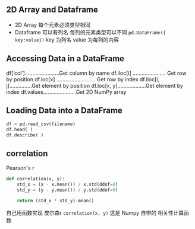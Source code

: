 ## 2D Array and Dataframe
* 2D Array 每个元素必须类型相同
* Dataframe 可以有列名 每列的元素类型可以不同
`pd.DataFrame({ key:value})` key 为列名 value 为每列的内容

## Accessing Data in a DataFrame
df[’col’].......................Get column by name
 df.iloc[i] ...................... Get row by position 
df.loc[x] .......................... Get row by index 
df.iloc[i, j]...............Get element by position 
df.loc[x, y]...................Get element by index 
df.values......................Get 2D NumPy array

## Loading Data into a DataFrame
```python
df = pd.read_csv(filename)
df.head( )
df.describe( )
```

## correlation
Pearson's r
```python
def correlation(x, y):
    std_x = (x - x.mean()) / x.std(ddof=0)
    std_y = (y - y.mean()) / y.std(ddof=0)
    
    return (std_x * std_y).mean()
```
自己用函数实现 皮尔森r
`correlation(x, y)` 这是 Numpy 自带的 相关性计算函数

